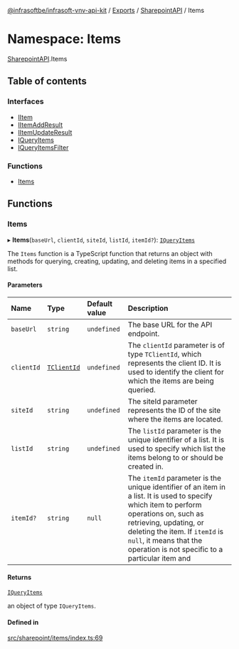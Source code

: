 [@infrasoftbe/infrasoft-vnv-api-kit](../README.md) / [Exports](../modules.md) / [SharepointAPI](SharepointAPI.md) / Items

# Namespace: Items

[SharepointAPI](SharepointAPI.md).Items

## Table of contents

### Interfaces

- [IItem](../interfaces/SharepointAPI.Items.IItem.md)
- [IItemAddResult](../interfaces/SharepointAPI.Items.IItemAddResult.md)
- [IItemUpdateResult](../interfaces/SharepointAPI.Items.IItemUpdateResult.md)
- [IQueryItems](../interfaces/SharepointAPI.Items.IQueryItems.md)
- [IQueryItemsFilter](../interfaces/SharepointAPI.Items.IQueryItemsFilter.md)

### Functions

- [Items](SharepointAPI.Items.md#items)

## Functions

### Items

▸ **Items**(`baseUrl`, `clientId`, `siteId`, `listId`, `itemId?`): [`IQueryItems`](../interfaces/SharepointAPI.Items.IQueryItems.md)

The `Items` function is a TypeScript function that returns an object with methods for querying,
creating, updating, and deleting items in a specified list.

#### Parameters

| Name | Type | Default value | Description |
| :------ | :------ | :------ | :------ |
| `baseUrl` | `string` | `undefined` | The base URL for the API endpoint. |
| `clientId` | [`TClientId`](SharepointAPI.Sites.md#tclientid) | `undefined` | The `clientId` parameter is of type `TClientId`, which represents the client ID. It is used to identify the client for which the items are being queried. |
| `siteId` | `string` | `undefined` | The siteId parameter represents the ID of the site where the items are located. |
| `listId` | `string` | `undefined` | The `listId` parameter is the unique identifier of a list. It is used to specify which list the items belong to or should be created in. |
| `itemId?` | `string` | `null` | The `itemId` parameter is the unique identifier of an item in a list. It is used to specify which item to perform operations on, such as retrieving, updating, or deleting the item. If `itemId` is `null`, it means that the operation is not specific to a particular item and |

#### Returns

[`IQueryItems`](../interfaces/SharepointAPI.Items.IQueryItems.md)

an object of type `IQueryItems`.

#### Defined in

[src/sharepoint/items/index.ts:69](https://github.com/infrasoftbe/Infrasoft-vnv-api-kit/blob/63c0e77/src/sharepoint/items/index.ts#L69)
